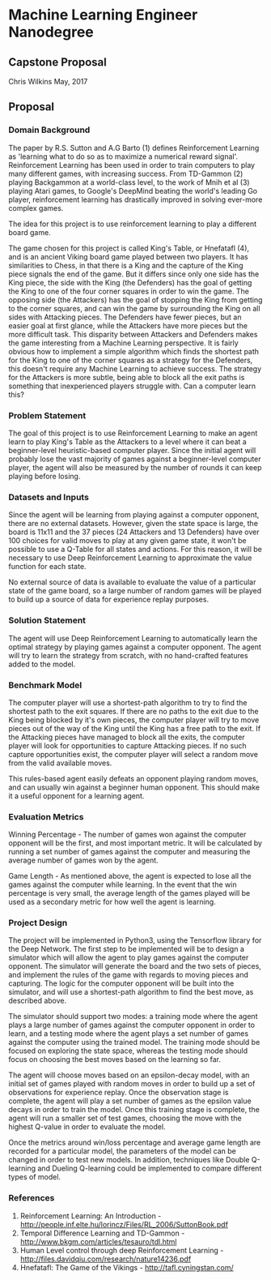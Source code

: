 # Machine Learning Engineer Nanodegree
## Capstone Proposal
Chris Wilkins
May, 2017

## Proposal

### Domain Background

The paper by R.S. Sutton and A.G Barto (1) defines Reinforcement Learning as 'learning what to do so as to maximize a numerical reward signal'. 
Reinforcement Learning has been used in order to train computers to play many different games, with increasing success. From TD-Gammon (2) playing Backgammon at a world-class level, 
to the work of Mnih et al (3) playing Atari games, to Google's DeepMind beating the world's leading Go player, reinforcement learning has drastically improved in solving ever-more complex games.

The idea for this project is to use reinforcement learning to play a different board game.

The game chosen for this project is called King's Table, or Hnefatafl (4), and is an ancient Viking board game played between two players. It has similarities to Chess, in that there is a King
and the capture of the King piece signals the end of the game. But it differs since only one side has the King piece, the side with the King (the Defenders) has the goal of getting the King
to one of the four corner squares in order to win the game. The opposing side (the Attackers) has the goal of stopping the King from getting to the corner squares, and can win the game by 
surrounding the King on all sides with Attacking pieces. The Defenders have fewer pieces, but an easier goal at first glance, while the Attackers have more pieces but the more difficult task.
This disparity between Attackers and Defenders makes the game interesting from a Machine Learning perspective. It is fairly obvious how to implement a simple algorithm which finds the shortest path 
for the King to one of the corner squares as a strategy for the Defenders, this doesn't require any Machine Learning to achieve success. The strategy for the Attackers is more subtle, 
being able to block all the exit paths is something that inexperienced players struggle with. Can a computer learn this?

### Problem Statement

The goal of this project is to use Reinforcement Learning to make an agent learn to play King's Table as the Attackers to a level where it can beat a beginner-level heuristic-based computer player. 
Since the initial agent will probably lose the vast majority of games against a beginner-level computer player, the agent will also be measured by the number of rounds it can keep playing before losing.

### Datasets and Inputs

Since the agent will be learning from playing against a computer opponent, there are no external datasets. However, given the state space is large, the board is 11x11 and the 
37 pieces (24 Attackers and 13 Defenders) have over 100 choices for valid moves to play at any given game state, it won't be possible to use a Q-Table for all states and actions. 
For this reason, it will be necessary to use Deep Reinforcement Learning to approximate the value function for each state.

No external source of data is available to evaluate the value of a particular state of the game board, so a large number of random games will be played to build up a source of data 
for experience replay purposes.

### Solution Statement

The agent will use Deep Reinforcement Learning to automatically learn the optimal strategy by playing games against a computer opponent. The agent will try to learn the strategy from scratch,
with no hand-crafted features added to the model.

### Benchmark Model

The computer player will use a shortest-path algorithm to try to find the shortest path to the exit squares. If there are no paths to the exit due to the King being blocked by it's own pieces,
the computer player will try to move pieces out of the way of the King until the King has a free path to the exit. If the Attacking pieces have managed to block all the exits, the computer player
will look for opportunities to capture Attacking pieces. If no such capture opportunities exist, the computer player will select a random move from the valid available moves.

This rules-based agent easily defeats an opponent playing random moves, and can usually win against a beginner human opponent. This should make it a useful opponent for a learning agent.

### Evaluation Metrics

Winning Percentage - The number of games won against the computer opponent will be the first, and most important metric. It will be calculated by running a set number of games against the 
computer and measuring the average number of games won by the agent.

Game Length - As mentioned above, the agent is expected to lose all the games against the computer while learning. In the event that the win percentage is very small, the average length of the 
games played will be used as a secondary metric for how well the agent is learning.

### Project Design

The project will be implemented in Python3, using the Tensorflow library for the Deep Network. The first step to be implemented will be to design a simulator which will allow the agent
to play games against the computer opponent. The simulator will generate the board and the two sets of pieces, and implement the rules of the game with regards to moving pieces and capturing. 
The logic for the computer opponent will be built into the simulator, and will use a shortest-path algorithm to find the best move, as described above.

The simulator should support two modes: a training mode where the agent plays a large number of games against the computer opponent in order to learn, and a testing mode where the agent
plays a set number of games against the computer using the trained model. The training mode should be focused on exploring the state space, whereas the testing mode should focus on 
choosing the best moves based on the learning so far.

The agent will choose moves based on an epsilon-decay model, with an initial set of games played with random moves in order to build up a set of observations for experience replay. Once the 
observation stage is complete, the agent will play a set number of games as the epsilon value decays in order to train the model. Once this training stage is complete, the agent will run a 
smaller set of test games, choosing the move with the highest Q-value in order to evaluate the model.

Once the metrics around win/loss percentage and average game length are recorded for a particular model, the parameters of the model can be changed in order to test new models. In addition, 
techniques like Double Q-learning and Dueling Q-learning could be implemented to compare different types of model.

### References

1. Reinforcement Learning: An Introduction - http://people.inf.elte.hu/lorincz/Files/RL_2006/SuttonBook.pdf
2. Temporal Difference Learning and TD-Gammon - http://www.bkgm.com/articles/tesauro/tdl.html
3. Human Level control through deep Reinforcement Learning - http://files.davidqiu.com/research/nature14236.pdf
4. Hnefatafl: The Game of the Vikings - http://tafl.cyningstan.com/
